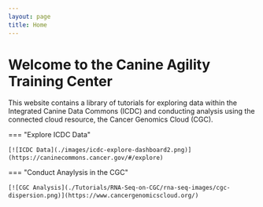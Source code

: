 ```yaml
---
layout: page
title: Home
---
```


Welcome to the Canine Agility Training Center
========================================================

This website contains a library of tutorials for exploring data within the Integrated Canine Data Commons (ICDC) and conducting analysis using the connected cloud resource, the Cancer Genomics Cloud (CGC).


=== "Explore ICDC Data"

  
    [![ICDC Data](./images/icdc-explore-dashboard2.png)](https://caninecommons.cancer.gov/#/explore)
 

=== "Conduct Anaylysis in the CGC"

    [![CGC Analysis](./Tutorials/RNA-Seq-on-CGC/rna-seq-images/cgc-dispersion.png)](https://www.cancergenomicscloud.org/)



   